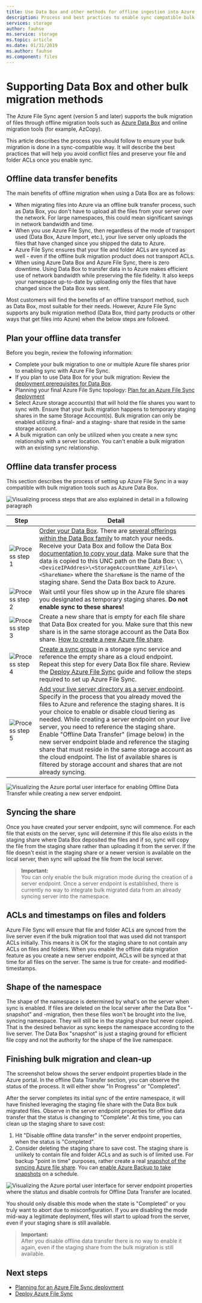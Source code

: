 ```yaml
---
title: Use Data Box and other methods for offline ingestion into Azure File Sync.
description: Process and best practices to enable sync compatible bulk migration support.
services: storage
author: fauhse
ms.service: storage
ms.topic: article
ms.date: 01/31/2019
ms.author: fauhse
ms.component: files
---
```


# Supporting Data Box and other bulk migration methods
The Azure File Sync agent (version 5 and later) supports the bulk migration of files through offline migration tools such as [Azure Data Box](https://azure.microsoft.com/services/storage/databox) and online migration tools (for example, AzCopy).

This article describes the process you should follow to ensure your bulk migration is done in a sync-compatible way. It will describe the best practices that will help you avoid conflict files and preserve your file and folder ACLs once you enable sync.

## Offline data transfer benefits
The main benefits of offline migration when using a Data Box are as follows:

- When migrating files into Azure via an offline bulk transfer process, such as Data Box, you don't have to upload all the files from your server over the network. For large namespaces, this could mean significant savings in network bandwidth and time.
- When you use Azure File Sync, then regardless of the mode of transport used (Data Box, Azure Import, etc.), your live server only uploads the files that have changed since you shipped the data to Azure.
- Azure File Sync ensures that your file and folder ACLs are synced as well - even if the offline bulk migration product does not transport ACLs.
- When using Azure Data Box and Azure File Sync, there is zero downtime. Using Data Box to transfer data in to Azure makes efficient use of network bandwidth while preserving the file fidelity. It also keeps your namespace up-to-date by uploading only the files that have changed since the Data Box was sent.

Most customers will find the benefits of an offline transport method, such as Data Box, most suitable for their needs. However, Azure File Sync supports any bulk migration method (Data Box, third party products or other ways that get files into Azure) when the below steps are followed.

## Plan your offline data transfer
Before you begin, review the following information:

- Complete your bulk migration to one or multiple Azure file shares prior to enabling sync with Azure File Sync.
- If you plan to use Data Box for your bulk migration: Review the [deployment prerequisites for Data Box](../../databox/data-box-deploy-ordered.md#prerequisites).
- Planning your final Azure File Sync topology: [Plan for an Azure File Sync deployment](storage-sync-files-planning.md)
- Select Azure storage account(s) that will hold the file shares you want to sync with. Ensure that your bulk migration happens to temporary staging shares in the same Storage Account(s). Bulk migration can only be enabled utilizing a final- and a staging- share that reside in the same storage account.
- A bulk migration can only be utilized when you create a new sync relationship with a server location. You can't enable a bulk migration with an existing sync relationship.

## Offline data transfer process
This section describes the process of setting up Azure File Sync in a way compatible with bulk migration tools such as Azure Data Box.

![Visualizing process steps that are also explained in detail in a following paragraph](media/storage-sync-files-offline-data-transfer/DataBoxIntegration_1_600.png)

| Step | Detail |
|---|---------------------------------------------------------------------------------------|
| ![Process step 1](media/storage-sync-files-offline-data-transfer/bullet_1.png) | [Order your Data Box](../../databox/data-box-deploy-ordered.md). There are [several offerings within the Data Box family](https://azure.microsoft.com/services/storage/databox/data) to match your needs. Receive your Data Box and follow the Data Box [documentation to copy your data](../../databox/data-box-deploy-copy-data.md#copy-data-to-data-box). Make sure that the data is copied to this UNC path on the Data Box: `\\<DeviceIPAddres>\<StorageAccountName_AzFile>\<ShareName>` where the `ShareName` is the name of the staging share. Send the Data Box back to Azure. |
| ![Process step 2](media/storage-sync-files-offline-data-transfer/bullet_2.png) | Wait until your files show up in the Azure file shares you designated as temporary staging shares. **Do not enable sync to these shares!** |
| ![Process step 3](media/storage-sync-files-offline-data-transfer/bullet_3.png) | Create a new share that is empty for each file share that Data Box created for you. Make sure that this new share is in the same storage account as the Data Box share. [How to create a new Azure file share](storage-how-to-create-file-share.md). |
| ![Process step 4](media/storage-sync-files-offline-data-transfer/bullet_4.png) | [Create a sync group](storage-sync-files-deployment-guide.md#create-a-sync-group-and-a-cloud-endpoint) in a storage sync service and reference the empty share as a cloud endpoint. Repeat this step for every Data Box file share. Review the [Deploy Azure File Sync](storage-sync-files-deployment-guide.md) guide and follow the steps required to set up Azure File Sync. |
| ![Process step 5](media/storage-sync-files-offline-data-transfer/bullet_5.png) | [Add your live server directory as a server endpoint](storage-sync-files-deployment-guide.md#create-a-server-endpoint). Specify in the process that you already moved the files to Azure and reference the staging shares. It is your choice to enable or disable cloud tiering as needed. While creating a server endpoint on your live server, you need to reference the staging share. Enable "Offline Data Transfer" (image below) in the new server endpoint blade and reference the staging share that must reside in the same storage account as the cloud endpoint. The list of available shares is filtered by storage account and shares that are not already syncing. |

![Visualizing the Azure portal user interface for enabling Offline Data Transfer while creating a new server endpoint.](media/storage-sync-files-offline-data-transfer/DataBoxIntegration_2_600.png)

## Syncing the share
Once you have created your server endpoint, sync will commence. For each file that exists on the server, sync will determine if this file also exists in the staging share where Data Box deposited the files and if so, sync will copy the file from the staging share rather than uploading it from the server. If the file doesn't exist in the staging share or a newer version is available on the local server, then sync will upload the file from the local server.

> **Important:**   
> You can only enable the bulk migration mode during the creation of a server endpoint. Once a server endpoint is established, there is currently no way to integrate bulk migrated data from an already syncing server into the namespace.

## ACLs and timestamps on files and folders
Azure File Sync will ensure that file and folder ACLs are synced from the live server even if the bulk migration tool that was used did not transport ACLs initially. This means it is OK for the staging share to not contain any ACLs on files and folders. When you enable the offline data migration feature as you create a new server endpoint, ACLs will be synced at that time for all files on the server. The same is true for create- and modified- timestamps.

## Shape of the namespace
The shape of the namespace is determined by what's on the server when sync is enabled. If files are deleted on the local server after the Data Box "-snapshot" and -migration, then these files won't be brought into the live, syncing namespace. They will still be in the staging share but never copied. That is the desired behavior as sync keeps the namespace according to the live server. The Data Box "snapshot" is just a staging ground for efficient file copy and not the authority for the shape of the live namespace.

## Finishing bulk migration and clean-up
The screenshot below shows the server endpoint properties blade in the Azure portal. In the offline Data Transfer section, you can observe the status of the process. It will either show "In Progress" or "Completed".

After the server completes its initial sync of the entire namespace, it will have finished leveraging the staging file share with the Data Box bulk migrated files. Observe in the server endpoint properties for offline data transfer that the status is changing to "Complete". At this time, you can clean up the staging share to save cost:

1. Hit "Disable offline data transfer" in the server endpoint properties, when the status is "Completed".
2. Consider deleting the staging share to save cost. The staging share is unlikely to contain file and folder ACLs and as such is of limited use. For backup "point in time" purposes, rather create a real [snapshot of the syncing Azure file share](storage-snapshots-files.md). You can [enable Azure Backup to take snapshots]( ../../backup/backup-azure-files.md) on a schedule.

![Visualizing the Azure portal user interface for server endpoint properties where the status and disable controls for Offline Data Transfer are located.](media/storage-sync-files-offline-data-transfer/DataBoxIntegration_3_444.png)

You should only disable this mode when the state is "Completed" or you truly want to abort due to misconfiguration. If you are disabling the mode mid-way a legitimate deployment, files will start to upload from the server, even if your staging share is still available.

> **Important:**   
> After you disable offline data transfer there is no way to enable it again, even if the staging share from the bulk migration is still available.

## Next steps
- [Planning for an Azure File Sync deployment](storage-sync-files-planning.md)
- [Deploy Azure File Sync](storage-sync-files-deployment-guide.md)
